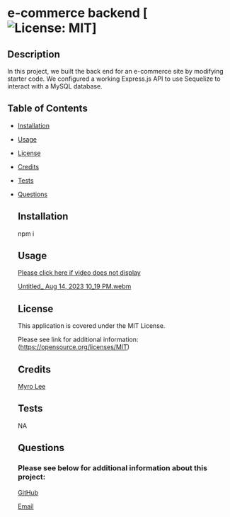 # e-commerce backend [![License: MIT](https://img.shields.io/badge/License-MIT-yellow.svg)]
 
  ## Description

  In this project, we built the back end for an e-commerce site by modifying starter code. We configured a working Express.js API to use Sequelize to interact with a MySQL database.



  ## Table of Contents

- [Installation](#installation)

- [Usage](#usage)

- [License](#license)

- [Credits](#credits)

- [Tests](#tests)

- [Questions](#questions)



  ## Installation

  npm i



  ## Usage

  

  [Please click here if video does not display](https://drive.google.com/file/d/15p_Qc07eOElzrY7KyYlSOX6WCcULQltf/view?usp=sharing)
  
 


  [Untitled_ Aug 14, 2023 10_19 PM.webm](https://github.com/jjsdunc88/e-commerce-backend/assets/125617546/ef337ca0-48e9-49e0-b03d-b8265ec3aaad)




  ## License

  This application is covered under the MIT License. 

  Please see link for additional information:
  (https://opensource.org/licenses/MIT)



  
  ## Credits

  [Myro Lee](https://github.com/myrojoylee)

 



  ## Tests

  NA



  ## Questions

  ### Please see below for additional information about this project:

  [GitHub](https://github.com/jjsdunc88)

  [Email](mailto:jjsduncan@gmail.com)
